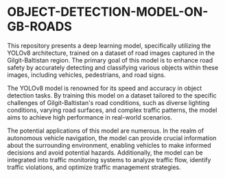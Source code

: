 # OBJECT-DETECTION-MODEL-ON-GB-ROADS
This repository presents a deep learning model, specifically utilizing the YOLOv8 architecture, trained on a dataset of road images captured in the Gilgit-Baltistan region. The primary goal of this model is to enhance road safety by accurately detecting and classifying various objects within these images, including vehicles, pedestrians, and road signs.

The YOLOv8 model is renowned for its speed and accuracy in object detection tasks. By training this model on a dataset tailored to the specific challenges of Gilgit-Baltistan's road conditions, such as diverse lighting conditions, varying road surfaces, and complex traffic patterns, the model aims to achieve high performance in real-world scenarios.

The potential applications of this model are numerous. In the realm of autonomous vehicle navigation, the model can provide crucial information about the surrounding environment, enabling vehicles to make informed decisions and avoid potential hazards. Additionally, the model can be integrated into traffic monitoring systems to analyze traffic flow, identify traffic violations, and optimize traffic management strategies.
